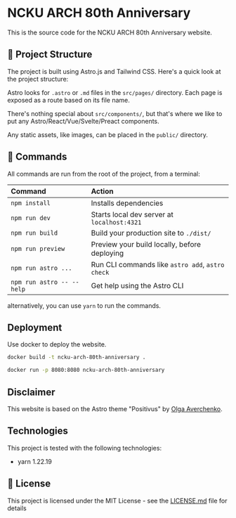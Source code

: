 # NCKU ARCH 80th Anniversary

This is the source code for the NCKU ARCH 80th Anniversary website.

## 🚀 Project Structure

The project is built using Astro.js and Tailwind CSS. Here's a quick look at the project structure:

Astro looks for `.astro` or `.md` files in the `src/pages/` directory. Each page is exposed as a route based on its file name.

There's nothing special about `src/components/`, but that's where we like to put any Astro/React/Vue/Svelte/Preact components.

Any static assets, like images, can be placed in the `public/` directory.

## 🧞 Commands

All commands are run from the root of the project, from a terminal:

| Command                   | Action                                           |
| :------------------------ | :----------------------------------------------- |
| `npm install`             | Installs dependencies                            |
| `npm run dev`             | Starts local dev server at `localhost:4321`      |
| `npm run build`           | Build your production site to `./dist/`          |
| `npm run preview`         | Preview your build locally, before deploying     |
| `npm run astro ...`       | Run CLI commands like `astro add`, `astro check` |
| `npm run astro -- --help` | Get help using the Astro CLI                     |

alternatively, you can use `yarn` to run the commands.

## Deployment

Use docker to deploy the website.

```bash
docker build -t ncku-arch-80th-anniversary .
```

```bash
docker run -p 8080:8080 ncku-arch-80th-anniversary
```

## Disclaimer

This website is based on the Astro theme "Positivus" by [Olga Averchenko](https://www.figma.com/@olgaaverchenko).

## Technologies
This project is tested with the following technologies:
- yarn 1.22.19


## 📄 License

This project is licensed under the MIT License - see the [LICENSE.md](LICENSE.md) file for details
